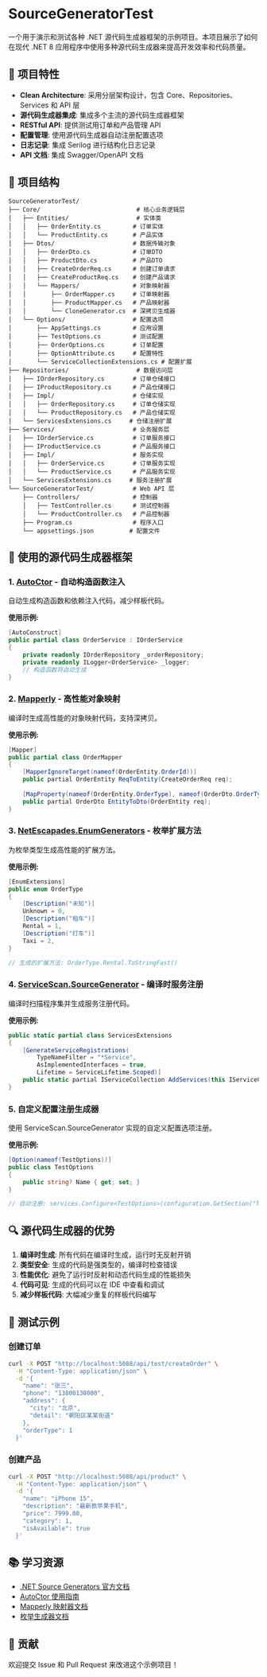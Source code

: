 # SourceGeneratorTest

一个用于演示和测试各种 .NET 源代码生成器框架的示例项目。本项目展示了如何在现代 .NET 8 应用程序中使用多种源代码生成器来提高开发效率和代码质量。

## 🚀 项目特性

- **Clean Architecture**: 采用分层架构设计，包含 Core、Repositories、Services 和 API 层
- **源代码生成器集成**: 集成多个主流的源代码生成器框架
- **RESTful API**: 提供测试用订单和产品管理 API
- **配置管理**: 使用源代码生成器自动注册配置选项
- **日志记录**: 集成 Serilog 进行结构化日志记录
- **API 文档**: 集成 Swagger/OpenAPI 文档

## 📁 项目结构

```
SourceGeneratorTest/
├── Core/                           # 核心业务逻辑层
│   ├── Entities/                   # 实体类
│   │   ├── OrderEntity.cs         # 订单实体
│   │   └── ProductEntity.cs       # 产品实体
│   ├── Dtos/                      # 数据传输对象
│   │   ├── OrderDto.cs            # 订单DTO
│   │   ├── ProductDto.cs          # 产品DTO
│   │   ├── CreateOrderReq.cs      # 创建订单请求
│   │   ├── CreateProductReq.cs    # 创建产品请求
│   │   └── Mappers/               # 对象映射器
│   │       ├── OrderMapper.cs     # 订单映射器
│   │       ├── ProductMapper.cs   # 产品映射器
│   │       └── CloneGenerator.cs  # 深拷贝生成器
│   └── Options/                   # 配置选项
│       ├── AppSettings.cs         # 应用设置
│       ├── TestOptions.cs         # 测试配置
│       ├── OrderOptions.cs        # 订单配置
│       ├── OptionAttribute.cs     # 配置特性
│       └── ServiceCollectionExtensions.cs # 配置扩展
├── Repositories/                   # 数据访问层
│   ├── IOrderRepository.cs        # 订单仓储接口
│   ├── IProductRepository.cs      # 产品仓储接口
│   ├── Impl/                      # 仓储实现
│   │   ├── OrderRepository.cs     # 订单仓储实现
│   │   └── ProductRepository.cs   # 产品仓储实现
│   └── ServicesExtensions.cs     # 仓储注册扩展
├── Services/                      # 业务服务层
│   ├── IOrderService.cs           # 订单服务接口
│   ├── IProductService.cs         # 产品服务接口
│   ├── Impl/                      # 服务实现
│   │   ├── OrderService.cs        # 订单服务实现
│   │   └── ProductService.cs      # 产品服务实现
│   └── ServicesExtensions.cs     # 服务注册扩展
└── SourceGeneratorTest/           # Web API 层
    ├── Controllers/               # 控制器
    │   ├── TestController.cs      # 测试控制器
    │   └── ProductController.cs   # 产品控制器
    ├── Program.cs                 # 程序入口
    └── appsettings.json          # 配置文件
```

## 🔧 使用的源代码生成器框架

### 1. [AutoCtor](https://github.com/distantcam/AutoCtor) - 自动构造函数注入
自动生成构造函数和依赖注入代码，减少样板代码。

**使用示例:**
```csharp
[AutoConstruct]
public partial class OrderService : IOrderService
{
    private readonly IOrderRepository _orderRepository;
    private readonly ILogger<OrderService> _logger;
    // 构造函数将自动生成
}
```

### 2. [Mapperly](https://github.com/riok/mapperly) - 高性能对象映射
编译时生成高性能的对象映射代码，支持深拷贝。

**使用示例:**
```csharp
[Mapper]
public partial class OrderMapper
{
    [MapperIgnoreTarget(nameof(OrderEntity.OrderId))]
    public partial OrderEntity ReqToEntity(CreateOrderReq req);
    
    [MapProperty(nameof(OrderEntity.OrderType), nameof(OrderDto.OrderTypeDesc), Use = nameof(MapOrderType))]
    public partial OrderDto EntityToDto(OrderEntity req);
}
```

### 3. [NetEscapades.EnumGenerators](https://github.com/andrewlock/NetEscapades.EnumGenerators) - 枚举扩展方法
为枚举类型生成高性能的扩展方法。

**使用示例:**
```csharp
[EnumExtensions]
public enum OrderType
{
    [Description("未知")]
    Unknown = 0,
    [Description("租车")]
    Rental = 1,
    [Description("打车")]
    Taxi = 2,
}

// 生成的扩展方法: OrderType.Rental.ToStringFast()
```

### 4. [ServiceScan.SourceGenerator](https://github.com/Dreamescaper/ServiceScan.SourceGenerator) - 编译时服务注册
编译时扫描程序集并生成服务注册代码。

**使用示例:**
```csharp
public static partial class ServicesExtensions
{
    [GenerateServiceRegistrations(
        TypeNameFilter = "*Service",
        AsImplementedInterfaces = true,
        Lifetime = ServiceLifetime.Scoped)]
    public static partial IServiceCollection AddServices(this IServiceCollection services);
}
```

### 5. 自定义配置注册生成器
使用 ServiceScan.SourceGenerator 实现的自定义配置选项注册。

**使用示例:**
```csharp
[Option(nameof(TestOptions))]
public class TestOptions
{
    public string? Name { get; set; }
}

// 自动注册: services.Configure<TestOptions>(configuration.GetSection("TestOptions"));
```

## 🔍 源代码生成器的优势

1. **编译时生成**: 所有代码在编译时生成，运行时无反射开销
2. **类型安全**: 生成的代码是强类型的，编译时检查错误
3. **性能优化**: 避免了运行时反射和动态代码生成的性能损失
4. **代码可见**: 生成的代码可以在 IDE 中查看和调试
5. **减少样板代码**: 大幅减少重复的样板代码编写

## 🧪 测试示例

### 创建订单
```bash
curl -X POST "http://localhost:5088/api/test/createOrder" \
  -H "Content-Type: application/json" \
  -d '{
    "name": "张三",
    "phone": "13800138000",
    "address": {
      "city": "北京",
      "detail": "朝阳区某某街道"
    },
    "orderType": 1
  }'
```

### 创建产品
```bash
curl -X POST "http://localhost:5088/api/product" \
  -H "Content-Type: application/json" \
  -d '{
    "name": "iPhone 15",
    "description": "最新款苹果手机",
    "price": 7999.00,
    "category": 1,
    "isAvailable": true
  }'
```

## 📚 学习资源

- [.NET Source Generators 官方文档](https://docs.microsoft.com/en-us/dotnet/csharp/roslyn-sdk/source-generators-overview)
- [AutoCtor 使用指南](https://github.com/distantcam/AutoCtor)
- [Mapperly 映射器文档](https://mapperly.riok.app/)
- [枚举生成器文档](https://github.com/andrewlock/NetEscapades.EnumGenerators)

## 🤝 贡献

欢迎提交 Issue 和 Pull Request 来改进这个示例项目！
